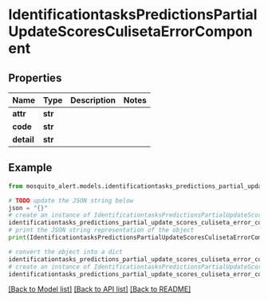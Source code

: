 # IdentificationtasksPredictionsPartialUpdateScoresCulisetaErrorComponent


## Properties

Name | Type | Description | Notes
------------ | ------------- | ------------- | -------------
**attr** | **str** |  | 
**code** | **str** |  | 
**detail** | **str** |  | 

## Example

```python
from mosquito_alert.models.identificationtasks_predictions_partial_update_scores_culiseta_error_component import IdentificationtasksPredictionsPartialUpdateScoresCulisetaErrorComponent

# TODO update the JSON string below
json = "{}"
# create an instance of IdentificationtasksPredictionsPartialUpdateScoresCulisetaErrorComponent from a JSON string
identificationtasks_predictions_partial_update_scores_culiseta_error_component_instance = IdentificationtasksPredictionsPartialUpdateScoresCulisetaErrorComponent.from_json(json)
# print the JSON string representation of the object
print(IdentificationtasksPredictionsPartialUpdateScoresCulisetaErrorComponent.to_json())

# convert the object into a dict
identificationtasks_predictions_partial_update_scores_culiseta_error_component_dict = identificationtasks_predictions_partial_update_scores_culiseta_error_component_instance.to_dict()
# create an instance of IdentificationtasksPredictionsPartialUpdateScoresCulisetaErrorComponent from a dict
identificationtasks_predictions_partial_update_scores_culiseta_error_component_from_dict = IdentificationtasksPredictionsPartialUpdateScoresCulisetaErrorComponent.from_dict(identificationtasks_predictions_partial_update_scores_culiseta_error_component_dict)
```
[[Back to Model list]](../README.md#documentation-for-models) [[Back to API list]](../README.md#documentation-for-api-endpoints) [[Back to README]](../README.md)


